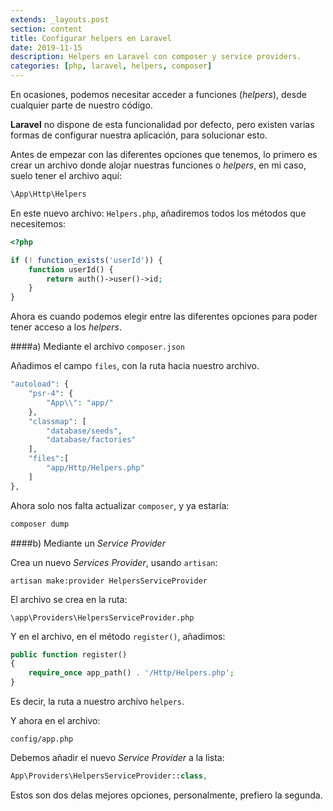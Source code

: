 ```yaml
---
extends: _layouts.post
section: content
title: Configurar helpers en Laravel
date: 2019-11-15
description: Helpers en Laravel con composer y service providers.
categories: [php, laravel, helpers, composer]
---
```


En ocasiones, podemos necesitar acceder a funciones (*helpers*), desde cualquier parte de nuestro código.

**Laravel** no dispone de esta funcionalidad por defecto, pero existen varias formas de configurar nuestra aplicación, para solucionar esto.

Antes de empezar con las diferentes opciones que tenemos, lo primero es crear un archivo donde alojar nuestras funciones o *helpers*, en mi caso, suelo tener el archivo aquí:

```php
\App\Http\Helpers
```

En este nuevo archivo: `Helpers.php`, añadiremos todos los métodos que necesitemos:

```php
<?php

if (! function_exists('userId')) {
    function userId() {
        return auth()->user()->id;
    }
}
```

Ahora es cuando podemos elegir entre las diferentes opciones para poder tener acceso a los *helpers*.

####a) Mediante el archivo `composer.json`

Añadimos el campo `files`, con la ruta hacia nuestro archivo.

```php
"autoload": {
    "psr-4": {
        "App\\": "app/"
    },
    "classmap": [
        "database/seeds",
        "database/factories"
    ],
    "files":[
        "app/Http/Helpers.php"
    ]
},
```

Ahora solo nos falta actualizar `composer`, y ya estaría:

```php
composer dump
```

####b) Mediante un *Service Provider*

Crea un nuevo *Services Provider*, usando `artisan`:

`artisan make:provider HelpersServiceProvider`

El archivo se crea en la ruta:

`\app\Providers\HelpersServiceProvider.php`

Y en el archivo, en el método `register()`, añadimos:

```php
public function register()
{
    require_once app_path() . '/Http/Helpers.php';
}
```

Es decir, la ruta a nuestro archivo `helpers`.

Y ahora en el archivo:

`config/app.php`

Debemos añadir el nuevo *Service Provider* a la lista:

```php
App\Providers\HelpersServiceProvider::class,
```

Estos son dos delas mejores opciones, personalmente, prefiero la segunda.
